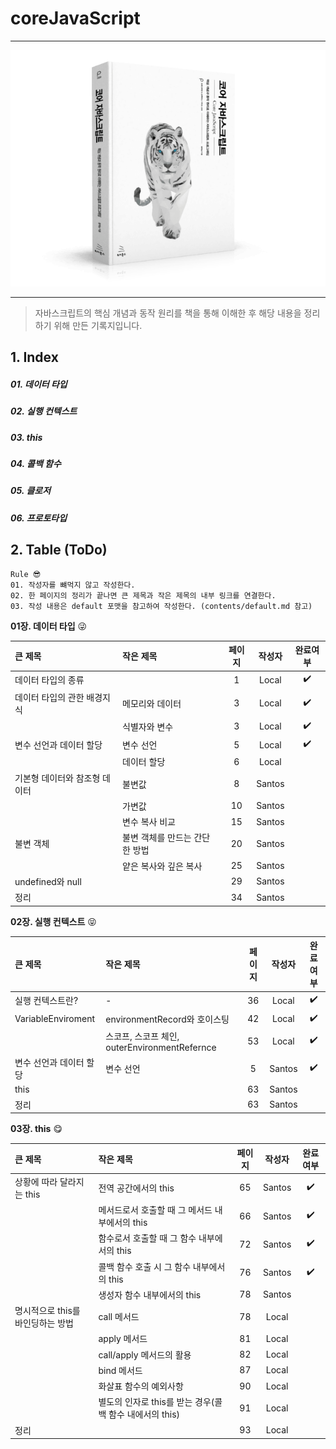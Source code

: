 # coreJavaScript
---
<p align="center">
    <img src="/image/main.png">
</p>

---
> 자바스크립트의 핵심 개념과 동작 원리를 책을 통해 이해한 후 해당 내용을 정리하기 위해 만든 기록지입니다.

## 1. Index
##### 01. 데이터 타입 
##### 02. 실행 컨텍스트
##### 03. this
##### 04. 콜백 함수
##### 05. 클로저
##### 06. 프로토타입

## 2. Table (ToDo)
```
Rule 😎
01. 작성자를 뺴먹지 않고 작성한다. 
02. 한 페이지의 정리가 끝나면 큰 제목과 작은 제목의 내부 링크를 연결한다. 
03. 작성 내용은 default 포맷을 참고하여 작성한다. (contents/default.md 참고)
```
__01장.  데이터 타입__ 😜

| 큰 제목 | 작은 제목 | 페이지 | 작성자 | 완료여부
| :-------- | :----------------- | :--------: | :--------: | :--------: |
| 데이터 타입의 종류 |  | 1 | Local | :heavy_check_mark: |
| 데이터 타입의 관한 배경지식 | 메모리와 데이터 | 3 | Local | :heavy_check_mark: |
|  | 식별자와 변수 | 3 | Local | :heavy_check_mark: |
| 변수 선언과 데이터 할당  | 변수 선언 | 5 | Local | :heavy_check_mark: |
|  | 데이터 할당 | 6 | Local | |
| 기본형 데이터와 참조형 데이터 | 불변값 | 8 | Santos | |
|  | 가변값 | 10 | Santos | |
|  | 변수 복사 비교 | 15 | Santos | |
| 불변 객체 | 불변 객체를 만드는 간단한 방법 | 20 | Santos | |
|  | 얕은 복사와 깊은 복사 | 25 | Santos | |
| undefined와 null | | 29 | Santos | |
| 정리 | | 34 | Santos | |


__02장.  실행 컨텍스트__ 😝

| 큰 제목 | 작은 제목 | 페이지 | 작성자 | 완료여부
| :-------- | :----------------- | :--------: | :--------: | :--------: |
| 실행 컨텍스트란? | - | 36 | Local | :heavy_check_mark: |
| VariableEnviroment | environmentRecord와 호이스팅 | 42 | Local | :heavy_check_mark: |
|  | 스코프, 스코프 체인, outerEnvironmentRefernce | 53 | Local | :heavy_check_mark: |
| 변수 선언과 데이터 할당  | 변수 선언 | 5 | Santos | :heavy_check_mark: |
| this |  | 63 | Santos | |
| 정리 | | 63 | Santos | |


__03장.  this__ 😋

| 큰 제목 | 작은 제목 | 페이지 | 작성자 | 완료여부
| :-------- | :----------------- | :--------: | :--------: | :--------: |
| 상황에 따라 달라지는 this | 전역 공간에서의 this | 65 | Santos | :heavy_check_mark: |
|  | 메서드로서 호출할 때 그 메서드 내부에서의 this | 66 | Santos | :heavy_check_mark: |
|  | 함수로서 호출할 때 그 함수 내부에서의 this | 72 | Santos | :heavy_check_mark: |
|  | 콜백 함수 호출 시 그 함수 내부에서의 this | 76 | Santos | :heavy_check_mark: |
|  | 생성자 함수 내부에서의 this | 78 | Santos | |
| 명시적으로 this를 바인딩하는 방법 | call 메서드 | 78 | Local | |
|  | apply 메서드 | 81 | Local | |
|  | call/apply 메서드의 활용 | 82 | Local | |
|  | bind 메서드 | 87 | Local | |
|  | 화살표 함수의 예외사항 | 90 | Local | |
|  | 별도의 인자로 this를 받는 경우(콜백 함수 내에서의 this) | 91 | Local | |
| 정리 |  | 93 | Local | |

